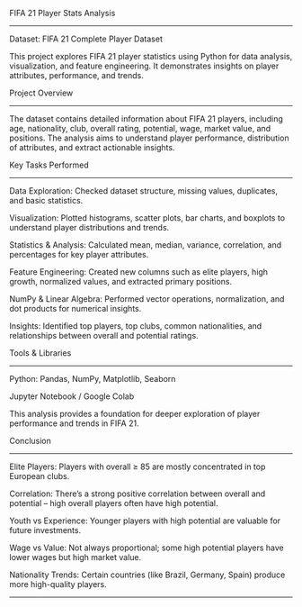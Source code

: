 FIFA 21 Player Stats Analysis
______________________________

Dataset: FIFA 21 Complete Player Dataset

This project explores FIFA 21 player statistics using Python for data analysis, visualization, and feature engineering. It demonstrates insights on player attributes, performance, and trends.

Project Overview
________________

The dataset contains detailed information about FIFA 21 players, including age, nationality, club, overall rating, potential, wage, market value, and positions. The analysis aims to understand player performance, distribution of attributes, and extract actionable insights.

Key Tasks Performed
___________________

Data Exploration: Checked dataset structure, missing values, duplicates, and basic statistics.

Visualization: Plotted histograms, scatter plots, bar charts, and boxplots to understand player distributions and trends.

Statistics & Analysis: Calculated mean, median, variance, correlation, and percentages for key player attributes.

Feature Engineering: Created new columns such as elite players, high growth, normalized values, and extracted primary positions.

NumPy & Linear Algebra: Performed vector operations, normalization, and dot products for numerical insights.

Insights: Identified top players, top clubs, common nationalities, and relationships between overall and potential ratings.

Tools & Libraries
_________________

Python: Pandas, NumPy, Matplotlib, Seaborn

Jupyter Notebook / Google Colab

This analysis provides a foundation for deeper exploration of player performance and trends in FIFA 21.

Conclusion
__________
Elite Players: Players with overall ≥ 85 are mostly concentrated in top European clubs.

Correlation: There’s a strong positive correlation between overall and potential – high overall players often have high potential.

Youth vs Experience: Younger players with high potential are valuable for future investments.

Wage vs Value: Not always proportional; some high potential players have lower wages but high market value.

Nationality Trends: Certain countries (like Brazil, Germany, Spain) produce more high-quality players.
____________________________________________________________________________________________________________________________________________________________________
